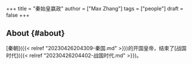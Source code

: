 +++
title = "秦始皇嬴政"
author = ["Max Zhang"]
tags = ["people"]
draft = false
+++

## About {#about}

[秦朝]({{< relref "20230426204309-秦国.md" >}})的开国皇帝，结束了[战国时代]({{< relref "20230426204402-战国时代.md" >}})。
